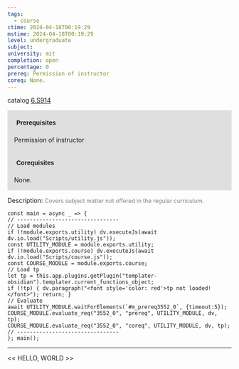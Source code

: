 ```yaml
---
tags:
  - course
ctime: 2024-04-18T00:19:29
mstime: 2024-04-18T00:19:29
level: undergraduate
subject: 
university: mit
completion: open
percentage: 0
prereq: Permission of instructor
coreq: None.
---
```


catalog [6.S914](http://student.mit.edu/catalog/m6e.html#6.S914)

<span style="display: block; padding: 15px; background-color: rgb(100, 100, 100, 0.2);"><font id="m_prereq3552_0" style="display: block; font-family: Arial, sans-serif; font-weight: bold; padding: 5px">Prerequisites</font><br><span id="prereq3552_0">Permission of instructor</span></span>
<span style="display: block; padding: 15px; background-color: rgb(100, 100, 100, 0.2);"><font id="m_coreq3552_0" style="display: block; font-family: Arial, sans-serif; font-weight: bold; padding: 5px">Corequisites</font><br><span id="coreq3552_0">None.</span></span>

<font style="">Description:</font>
<font style="color: grey; font-size: 0.8rem;">Covers subject matter not offered in the regular curriculum.</font>

```dataviewjs
const main = async _ => {
// --------------------------------
// Load modules
if (!module.exports.utility) dv.executeJs(await dv.io.load("Scripts/utility.js"));
const UTILITY_MODULE = module.exports.utility;
if (!module.exports.course) dv.executeJs(await dv.io.load("Scripts/course.js"));
const COURSE_MODULE = module.exports.course;
// Load tp
let tp = this.app.plugins.getPlugin("templater-obsidian").templater.current_functions_object;
if (!tp) { dv.paragraph("<font style='color: red'>tp not loaded!</font>"); return; }
// Evaluate
await UTILITY_MODULE.waitForElements(`#m_prereq3552_0`, {timeout:5});
COURSE_MODULE.evaluate_req("3552_0", "prereq", UTILITY_MODULE, dv, tp);
COURSE_MODULE.evaluate_req("3552_0", "coreq", UTILITY_MODULE, dv, tp);
// --------------------------------
}; main();
```

---

<< HELLO, WORLD >>

